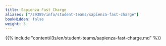 ```yaml
---
title: Sapienza Fast Charge
aliases: ["/29389/info/student-teams/sapienza-fast-charge"]
bookHidden: false
weight: 3
---
```


{{% include "content/i3s/en/student-teams/sapienza-fast-charge.md" %}}